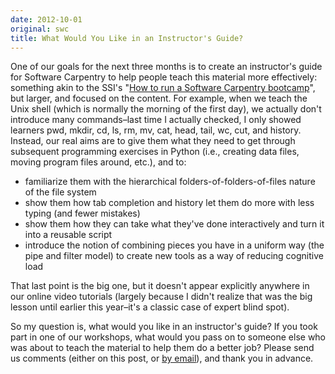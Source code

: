 ```yaml
---
date: 2012-10-01
original: swc
title: What Would You Like in an Instructor's Guide?
---
```

<p>One of our goals for the next three months is to create an instructor's guide for Software Carpentry to help people teach this material more effectively: something akin to the SSI's "<a href="http://software.ac.uk/how-run-software-carpentry-boot-camp">How to run a Software Carpentry bootcamp</a>", but larger, and focused on the content. For example, when we teach the Unix shell (which is normally the morning of the first day), we actually don't introduce many commands–last time I actually checked, I only showed learners pwd, mkdir, cd, ls, rm, mv, cat, head, tail, wc, cut, and history. Instead, our real aims are to give them what they need to get through subsequent programming exercises in Python (i.e., creating data files, moving program files around, etc.), and to:</p>
<ul>
<li>familiarize them with the hierarchical folders-of-folders-of-files nature of the file system</li>
<li>show them how tab completion and history let them do more with less typing (and fewer mistakes)</li>
<li>show them how they can take what they've done interactively and turn it into a reusable script</li>
<li>introduce the notion of combining pieces you have in a uniform way (the pipe and filter model) to create new tools as a way of reducing cognitive load</li>
</ul>
<p>That last point is the big one, but it doesn't appear explicitly anywhere in our online video tutorials (largely because I didn't realize that was the big lesson until earlier this year–it's a classic case of expert blind spot).</p>
<p>So my question is, what would you like in an instructor's guide? If you took part in one of our workshops, what would you pass on to someone else who was about to teach the material to help them do a better job? Please send us comments (either on this post, or <a href="mailto:gvwilson@third-bit.com">by email</a>), and thank you in advance.</p>
